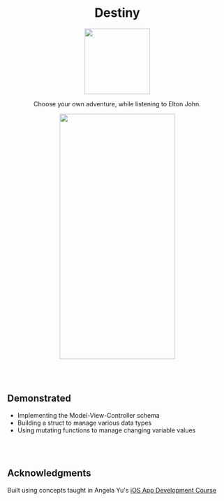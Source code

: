 <h1 align="center"> Destiny </h1>

<p align="center">
<img width="150" height="150" img src="https://user-images.githubusercontent.com/67071345/86158305-743d9680-babd-11ea-82c1-5fcecf9c8edc.png">
</p>

<p align="center">
Choose your own adventure, while listening to Elton John.
</p>

<p align="center">
<img width="264" height="561" img src="https://user-images.githubusercontent.com/67071345/86158976-77855200-babe-11ea-943b-20be376891c8.gif">
</p>

<br/>
<br/>

## Demonstrated
- Implementing the Model-View-Controller schema
- Building a struct to manage various data types
- Using mutating functions to manage changing variable values

<br/>
<br/>

## Acknowledgments
Built using concepts taught in Angela Yu's [iOS App Development Course](https://www.udemy.com/course/ios-13-app-development-bootcamp/)

